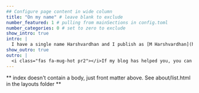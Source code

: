 ```yaml
---
## Configure page content in wide column
title: "On my name" # leave blank to exclude
number_featured: 1 # pulling from mainSections in config.toml
number_categories: 0 # set to zero to exclude
show_intro: true
intro: |
  I have a single name Harshvardhan and I publish as [M Harshvardhan](https://orcid.org/0000-0001-8086-544X) since international systems are still [adapting](https://www.nature.com/articles/d41586-020-02761-z) to single names.
show_outro: true
outro: |
  <i class="fas fa-mug-hot pr2"></i>If my blog has helped you, you can [buy me a coffee](https://ko-fi.com/harsh17)!
---
```


** index doesn't contain a body, just front matter above.
See about/list.html in the layouts folder **
